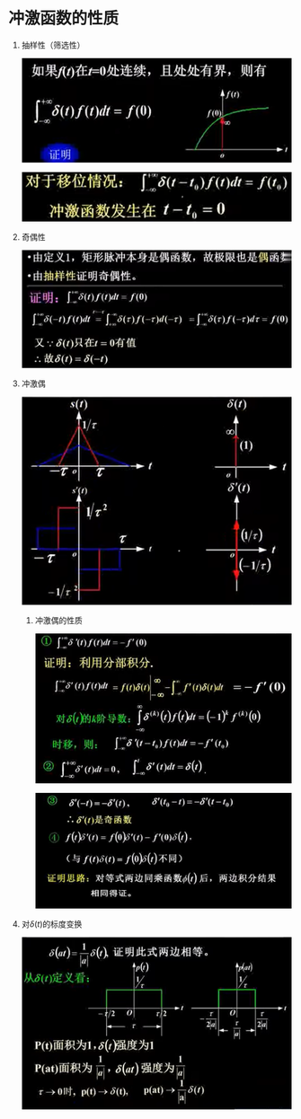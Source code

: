 # 冲激函数的性质
1. 抽样性（筛选性）

    ![Alt text](image-783.png)

    ![Alt text](image-784.png)

2. 奇偶性

    ![Alt text](image-785.png)

3. 冲激偶

    ![Alt text](image-786.png)

    1. 冲激偶的性质

        ![Alt text](image-787.png)

        ![Alt text](image-788.png)

4. 对$\delta(t)$的标度变换

    ![Alt text](image-789.png)
    